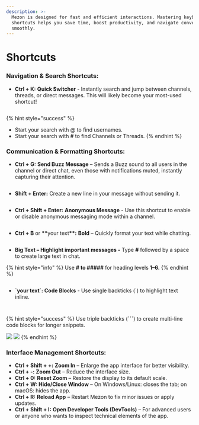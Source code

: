 ```yaml
---
description: >-
  Mezon is designed for fast and efficient interactions. Mastering keyboard
  shortcuts helps you save time, boost productivity, and navigate conversations
  smoothly.
---
```


# Shortcuts

### **Navigation & Search Shortcuts:**

* **Ctrl + K:** **Quick Switcher** - Instantly search and jump between channels, threads, or direct messages. This will likely become your most-used shortcut!

<figure><img src="../.gitbook/assets/image (88).png" alt=""><figcaption></figcaption></figure>

{% hint style="success" %}
* Start your search with @ to find usernames.
* Start your search with # to find Channels or Threads.
{% endhint %}

### **Communication & Formatting Shortcuts:**

* **Ctrl + G:** **Send Buzz Message** – Sends a Buzz sound to all users in the channel or direct chat, even those with notifications muted, instantly capturing their attention.

<figure><img src="../.gitbook/assets/image (90).png" alt=""><figcaption></figcaption></figure>

* **Shift + Enter:** Create a new line in your message without sending it.

<figure><img src="../.gitbook/assets/image (91).png" alt=""><figcaption></figcaption></figure>

* **Ctrl + Shift + Enter:** **Anonymous Message** - Use this shortcut to enable or disable anonymous messaging mode within a channel.

<figure><img src="../.gitbook/assets/image (92).png" alt=""><figcaption></figcaption></figure>

* **Ctrl + B** or **\*\***&#x79;our tex&#x74;**\*\*:** **Bold** – Quickly format your text while chatting.

<figure><img src="../.gitbook/assets/image (89).png" alt=""><figcaption></figcaption></figure>

* **Big Text – Highlight important messages -** Type **#** followed by a space to create large text in chat.

{% hint style="info" %}
Use **# to #####** for heading levels **1–6.**
{% endhint %}

<figure><img src="../.gitbook/assets/image (93).png" alt=""><figcaption></figcaption></figure>

* **\`your text\`: Code Blocks** - Use single backticks (\`) to highlight text inline.

<figure><img src="../.gitbook/assets/image (94).png" alt=""><figcaption></figcaption></figure>

<figure><img src="../.gitbook/assets/image (95).png" alt=""><figcaption></figcaption></figure>

{% hint style="success" %}
Use triple backticks (**\`\`\`**) to create multi-line code blocks for longer snippets.

![](<../.gitbook/assets/image (96).png>) ![](<../.gitbook/assets/image (97).png>)
{% endhint %}

### **Interface Management Shortcuts:**

* **Ctrl + Shift + +:** **Zoom In** – Enlarge the app interface for better visibility.
* **Ctrl + -:** **Zoom Out** – Reduce the interface size.
* **Ctrl + 0:** **Reset Zoom** – Restore the display to its default scale.
* **Ctrl + W:** **Hide/Close Window** – On Windows/Linux: closes the tab; on macOS: hides the app.
* **Ctrl + R:** **Reload App** – Restart Mezon to fix minor issues or apply updates.
* **Ctrl + Shift + I:** **Open Developer Tools (DevTools)** – For advanced users or anyone who wants to inspect technical elements of the app.
